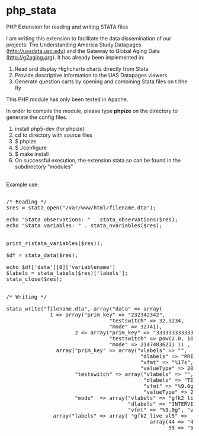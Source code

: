 php_stata
=========

PHP Extension for reading and writing STATA files

I am writing this extension to facilitate the data dissemination of our projects: The Understanding America Study Datapages (http://uasdata.usc.edu) and the Gateway to Global Aging Data (http://g2aging.org). It has already been implemented in:<br>

1) Read and display Highcharts charts directly from Stata<br>
2) Provide descriptive information to the UAS Datapages viewers<br>
3) Generate question carts by opening and combining Stata files on t hhe fly<br>

This PHP module has only been tested in Apache.

In order to compile the module, please type <b>phpize</b> on the directory to generate the config files.

1) install php5-dev (for phpize)<br>
2) cd to directory with source files<br>
3) $ phpize<br>
4) $ ./configure<br>
5) $ make install<br>
6) On successful execution, the extension stata.so can be found in the subdirectory “modules”<br><br>



Example use:
<pre>

/* Reading */
$res = stata_open("/var/www/html/filename.dta");

echo "Stata observations: " . stata_observations($res);
echo "Stata variables: " . stata_nvariables($res);


print_r(stata_variables($res));

$df = stata_data($res);

echo $df['data'][0]['variablename']
$labels = stata_labels($res)['labels'];
stata_close($res);


/* Writing */

stata_write("filename.dta", array("data" => array(
		      1 => array("prim_key" => "232342342", 
                                 "testswitch" => 32.3234, 
                                 "mode" => 32741), 
                      2 => array("prim_key" => "33333333333333333", 
                                 "testswitch" => pow(2.0, 1023), 
                                 "mode" => 2147483621) )) ,  
                array("prim_key" => array("vlabels" => "",
                                           "dlabels" => "PRIM KEY",
                                           "vfmt" => "%17s",
                                           "valueType" => 20 ),
                      "testswitch" => array("vlabels" => "",
                                            "dlabels" => "TEST SWITCH",
                                            "vfmt" => "%9.0g",
                                            "valueType" => 255), 
                      "mode"  => array("vlabels" => "gfk2_live_vl5", 
                                       "dlabels" => "INTERVIEW MODE", 
                                       "vfmt" => "%9.0g", "valueType" => 253)), 
               array("labels" => array( "gfk2_live_vl5" => 
                                              array(44 => "44 Face" ,
                                                    55 => "55 Call center"))));
</pre>

